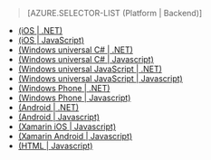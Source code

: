 > [AZURE.SELECTOR-LIST (Platform | Backend)]
- [(iOS | .NET)](/fr-FR/documentation/articles/mobile-services-dotnet-backend-ios-get-started-data/)
- [(iOS | JavaScript)](/fr-FR/documentation/articles/mobile-services-ios-get-started-data/)
- [(Windows universal C# | .NET)](/fr-FR/documentation/articles/mobile-services-dotnet-backend-windows-universal-dotnet-get-started-data/)
- [(Windows universal C# | Javascript)](/fr-FR/documentation/articles/mobile-services-javascript-backend-windows-universal-dotnet-get-started-data/)
- [(Windows universal JavaScript | .NET)](/fr-FR/documentation/articles/mobile-services-dotnet-backend-windows-universal-javascript-get-started-data/)
- [(Windows universal JavaScript | Javascript)](/fr-FR/documentation/articles/mobile-services-javascript-backend-windows-universal-javascript-get-started-data/)
- [(Windows Phone | .NET)](/fr-FR/documentation/articles/mobile-services-dotnet-backend-windows-phone-get-started-data/)
- [(Windows Phone | Javascript)](/fr-FR/documentation/articles/mobile-services-javascript-backend-windows-phone-get-started-data/)
- [(Android | .NET)](/fr-FR/documentation/articles/mobile-services-dotnet-backend-android-get-started-data/)
- [(Android | Javascript)](/fr-FR/documentation/articles/mobile-services-android-get-started-data/)
- [(Xamarin iOS | Javascript)](/fr-FR/documentation/articles/partner-xamarin-mobile-services-ios-get-started-data/)
- [(Xamarin Android | Javascript)](/fr-FR/documentation/articles/partner-xamarin-mobile-services-android-get-started-data/)
- [(HTML | Javascript)](/fr-FR/documentation/articles/mobile-services-html-get-started-data/)


<!--HONumber=42-->
